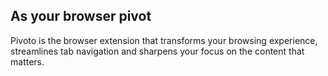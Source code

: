 ## As your browser pivot 
Pivoto is the browser extension that transforms your browsing experience, streamlines tab navigation and sharpens your focus on the content that matters.
